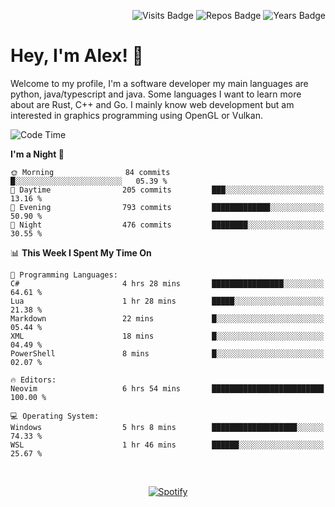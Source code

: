 <p align="right">
  <img src="https://badges.pufler.dev/visits/Alextibtab/Alextibtab" alt="Visits Badge">
  <img src="https://badges.pufler.dev/repos/Alextibtab/" alt="Repos Badge">
  <img src="https://badges.pufler.dev/years/Alextibtab/" alt="Years Badge">
</p>

<h1 align="left">Hey, I'm Alex! 💽 </h1>

Welcome to my profile, I'm a software developer my main languages are python, java/typescript and java. Some languages I want to learn more about are Rust, C++ and Go. I mainly know web development but am interested in graphics programming using OpenGL or Vulkan.

<!--START_SECTION:waka-->
![Code Time](http://img.shields.io/badge/Code%20Time-71%20hrs%202%20mins-blue)

**I'm a Night 🦉** 

```text
🌞 Morning                84 commits          █░░░░░░░░░░░░░░░░░░░░░░░░   05.39 % 
🌆 Daytime                205 commits         ███░░░░░░░░░░░░░░░░░░░░░░   13.16 % 
🌃 Evening                793 commits         █████████████░░░░░░░░░░░░   50.90 % 
🌙 Night                  476 commits         ████████░░░░░░░░░░░░░░░░░   30.55 % 
```


📊 **This Week I Spent My Time On** 

```text
💬 Programming Languages: 
C#                       4 hrs 28 mins       ████████████████░░░░░░░░░   64.61 % 
Lua                      1 hr 28 mins        █████░░░░░░░░░░░░░░░░░░░░   21.38 % 
Markdown                 22 mins             █░░░░░░░░░░░░░░░░░░░░░░░░   05.44 % 
XML                      18 mins             █░░░░░░░░░░░░░░░░░░░░░░░░   04.49 % 
PowerShell               8 mins              █░░░░░░░░░░░░░░░░░░░░░░░░   02.07 % 

🔥 Editors: 
Neovim                   6 hrs 54 mins       █████████████████████████   100.00 % 

💻 Operating System: 
Windows                  5 hrs 8 mins        ███████████████████░░░░░░   74.33 % 
WSL                      1 hr 46 mins        ██████░░░░░░░░░░░░░░░░░░░   25.67 % 
```


<!--END_SECTION:waka-->
&nbsp;<div align="center">
  [![Spotify](https://spotify-now-playing-wine-six.vercel.app/api/spotify?border_color=ffffff)](https://open.spotify.com/user/pmo1v2ejnt42kgp5jar5drtag)
</div>

